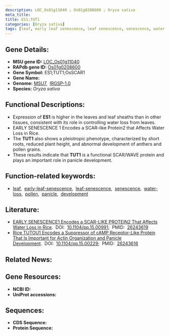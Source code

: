 ```yaml
---
description: LOC_Os01g11040 ; Os01g0208600 ; Oryza sativa
meta_title:
title: ES1;TUT1
categories: [Oryza sativa]
tags: [leaf, early leaf senescence, leaf senescence, senescence, water loss, pollen, panicle, development]
---
```


## Gene Details:
- **MSU gene ID:** [LOC_Os01g11040](http://rice.uga.edu/cgi-bin/ORF_infopage.cgi?orf=LOC_Os01g11040)  
- **RAPdb gene ID:** [Os01g0208600](https://rapdb.dna.affrc.go.jp/locus/?name=Os01g0208600)  
- **Gene Symbol:** ES1;TUT1;OsSCAR1
- **Gene Name:**
- **Genome:**  [MSU7](http://rice.uga.edu/),&nbsp;&nbsp;[IRGSP-1.0](https://rapdb.dna.affrc.go.jp/download/irgsp1.html)
- **Species:** *Oryza sativa*

## Functional Descriptions:
   - Expression of **ES1** is higher in the leaves and leaf sheaths than in other tissues, consistent with its role in controlling water loss from leaves.
   - EARLY SENESCENCE 1 Encodes a SCAR-like Protein2 that Affects Water Loss in Rice.
   - The **TUT1** also shows a pleiotropic phenotype, characterized by short roots, reduced plant height, and abnormal development of anthers and pollen grains.
   - These results indicate that **TUT1** is a functional SCAR/WAVE protein and plays an important role in panicle development.

## Function-related keywords:
   - [leaf](/tags/leaf/),&nbsp;&nbsp;[early-leaf-senescence](/tags/early-leaf-senescence/),&nbsp;&nbsp;[leaf-senescence](/tags/leaf-senescence/),&nbsp;&nbsp;[senescence](/tags/senescence/),&nbsp;&nbsp;[water-loss](/tags/water-loss/),&nbsp;&nbsp;[pollen](/tags/pollen/),&nbsp;&nbsp;[panicle](/tags/panicle/),&nbsp;&nbsp;[development](/tags/development/)

## Literature:
   - [EARLY SENESCENCE1 Encodes a SCAR-LIKE PROTEIN2 That Affects Water Loss in Rice](https://www.doi.org/10.1104/pp.15.00991).&nbsp;&nbsp;DOI:&nbsp;&nbsp;[10.1104/pp.15.00991](https://www.doi.org/10.1104/pp.15.00991);&nbsp;&nbsp;PMID:&nbsp;&nbsp;[26243619](https://pubmed.ncbi.nlm.nih.gov/26243619/)
   - [Rice TUTOU1 Encodes a Suppressor of cAMP Receptor-Like Protein That Is Important for Actin Organization and Panicle Development](https://www.doi.org/10.1104/pp.15.00229).&nbsp;&nbsp;DOI:&nbsp;&nbsp;[10.1104/pp.15.00229](https://www.doi.org/10.1104/pp.15.00229);&nbsp;&nbsp;PMID:&nbsp;&nbsp;[26243616](https://pubmed.ncbi.nlm.nih.gov/26243616/)

## Related News:

## Gene Resources:
- **NCBI ID:**  []()
- **UniProt accessions:** [](https://www.uniprot.org/uniprotkb//entry)

## Sequences:
- **CDS Sequence:**
- **Protein Sequence:**
